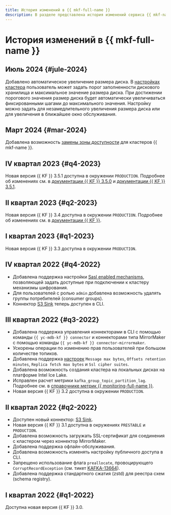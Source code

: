 ```yaml
---
title: История изменений в {{ mkf-full-name }}
description: В разделе представлена история изменений сервиса {{ mkf-name }}.
---
```


# История изменений в {{ mkf-full-name }}

## Июль 2024 {#jule-2024}

Добавлено автоматическое увеличение размера диска. В [настройках кластера](./operations/cluster-update.md) пользователь может задать порог заполненности дискового хранилища и максимальное значение размера диска. При достижении порогового значения размер диска будет автоматически увеличиваться фиксированными шагами до максимального значения. Настройку можно задать для незамедлительного увеличения размера диска или для увеличения в ближайшее окно обслуживания.

## Март 2024 {#mar-2024}

Добавлена возможность [замены зоны доступности](./operations/host-migration.md) для кластеров {{ mkf-name }}.

## IV квартал 2023 {#q4-2023}

Новая версия {{ KF }} 3.5.1 доступна в окружении `PRODUCTION`. Подробнее об изменениях см. в [документации {{ KF }} 3.5.0](https://archive.apache.org/dist/kafka/3.5.0/RELEASE_NOTES.html) и [документации {{ KF }} 3.5.1](https://archive.apache.org/dist/kafka/3.5.1/RELEASE_NOTES.html).

## II квартал 2023 {#q2-2023}

Новая версия {{ KF }} 3.4 доступна в окружении `PRODUCTION`. Подробнее об изменениях см. в [документации {{ KF }}](https://archive.apache.org/dist/kafka/3.4.0/RELEASE_NOTES.html).

## I квартал 2023 {#q1-2023}

Новая версия {{ KF }} 3.3 доступна в окружении `PRODUCTION`.

## IV квартал 2022 {#q4-2022}

* Добавлена поддержка настройки [Sasl enabled mechanisms](concepts/settings-list.md#settings-sasl-enabled-mechanisms), позволяющей задать доступные при подключении к кластеру механизмы шифрования.
* Для пользователей с ролью `admin` добавлена возможность удалять группы потребителей (consumer groups).
* Коннектор [S3 Sink](concepts/connectors.md#s3-sink) теперь доступен в CLI.

## III квартал 2022 {#q3-2022}

* Добавлена поддержка управления коннекторами в CLI с помощью команды `{{ yc-mdb-kf }} connector` и коннекторами типа MirrorMaker с помощью команды `{{ yc-mdb-kf }} connector-mirrormaker`.
* Ускорены операции по изменению прав пользователей при большом количестве топиков.
* Добавлена поддержка [настроек](concepts/settings-list.md#cluster-settings) `Message max bytes`, `Offsets retention minutes`, `Replica fetch max bytes` и `Ssl cipher suites`.
* Добавлена возможность создания кластера на локальных дисках на платформе Intel Ice Lake.
* Исправлен расчет метрики `kafka_group_topic_partition_lag`.  Подробнее см. в [справочнике метрик {{ monitoring-full-name }}](../_includes/monitoring/metrics-ref/managed-kafka.md). 
* Новая версия {{ KF }} 3.2 доступна в окружении `PRODUCTION`.

## II квартал 2022 {#q2-2022}

* Доступен новый коннектор: [S3 Sink](concepts/connectors.md#s3-sink).
* Новая версия {{ KF }} 3.1 доступна в окружениях `PRESTABLE` и `PRODUCTION`.
* Добавлена возможность загружать SSL-сертификат для соединения с кластером через коннектор MirrorMaker.
* Добавлена поддержка офлайн-обслуживания.
* Добавлена возможность изменять настройку публичного доступа в CLI.
* Запрещено использование флага `preallocate`, провоцирующего `CorruptRecordException` (см. тикет [KAFKA-13664](https://issues.apache.org/jira/browse/KAFKA-13664)).
* Добавлена поддержка стандартного сжатия (zstd) для реестра схем (schema registry).

## I квартал 2022 {#q1-2022}

Доступна новая версия {{ KF }} 3.0.
